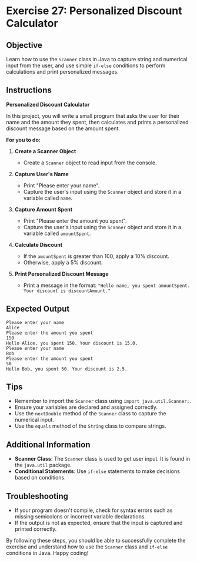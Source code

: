 # Exercise 27: Personalized Discount Calculator

## Objective
Learn how to use the `Scanner` class in Java to capture string and numerical input from the user, and use simple `if-else` conditions to perform calculations and print personalized messages.

## Instructions

**Personalized Discount Calculator**

In this project, you will write a small program that asks the user for their name and the amount they spent, then calculates and prints a personalized discount message based on the amount spent.

**For you to do:**

1. **Create a Scanner Object**
    - Create a `Scanner` object to read input from the console.

2. **Capture User's Name**
    - Print "Please enter your name".
    - Capture the user's input using the `Scanner` object and store it in a variable called `name`.

3. **Capture Amount Spent**
    - Print "Please enter the amount you spent".
    - Capture the user's input using the `Scanner` object and store it in a variable called `amountSpent`.

4. **Calculate Discount**
    - If the `amountSpent` is greater than 100, apply a 10% discount.
    - Otherwise, apply a 5% discount.

5. **Print Personalized Discount Message**
    - Print a message in the format: `"Hello name, you spent amountSpent. Your discount is discountAmount."`

## Expected Output
```
Please enter your name
Alice
Please enter the amount you spent
150
Hello Alice, you spent 150. Your discount is 15.0.
Please enter your name
Bob
Please enter the amount you spent
50
Hello Bob, you spent 50. Your discount is 2.5.
```

## Tips
- Remember to import the `Scanner` class using `import java.util.Scanner;`.
- Ensure your variables are declared and assigned correctly.
- Use the `nextDouble` method of the `Scanner` class to capture the numerical input.
- Use the `equals` method of the `String` class to compare strings.

## Additional Information
- **Scanner Class**: The `Scanner` class is used to get user input. It is found in the `java.util` package.
- **Conditional Statements**: Use `if-else` statements to make decisions based on conditions.

## Troubleshooting
- If your program doesn't compile, check for syntax errors such as missing semicolons or incorrect variable declarations.
- If the output is not as expected, ensure that the input is captured and printed correctly.

By following these steps, you should be able to successfully complete the exercise and understand how to use the `Scanner` class and `if-else` conditions in Java. Happy coding!
